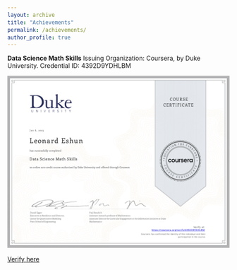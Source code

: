 ```yaml
---
layout: archive
title: "Achievements"
permalink: /achievements/
author_profile: true
---
```


<!-- {% if site.talkmap_link == true %}

<p style="text-decoration:underline;"><a href="/talkmap.html">See a map of all the places I've given a talk!</a></p>

{% endif %}

{% for post in site.talks reversed %}
  {% include archive-single-talk.html %}
{% endfor %} -->


**Data Science Math Skills**
Issuing Organization: Coursera, by Duke University. Credential ID: 4392D9YDHLBM    

<p align="center">
  <img src="/images/duke_certificate_1.png" />
</p>

<a href="https://www.coursera.org/account/accomplishments/certificate/4392D9YDHLBM" target="_blank">Verify here</a>
